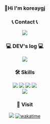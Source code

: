 <div align="center"> 

### 👋Hi I'm koreaygj

### 📞 Contact 📞
<p> 
  <a href="ygj1828@gmail.com" target="_blank"><img src="https://img.shields.io/badge/ygj1828@gmail.com-EA4335?style=flat-square&logo=Gmail&logoColor=white"/></a>
  
</p>

### 💻 DEV's log 💻
<p>
  <a href="https://koreaygj.github.io">
  <img src="https://img.shields.io/badge/koreaygj_blog-222222?style=flat-square&logo=GitHub Pages&logoColor=white"/>
  </a>
</p>

### 🛠 Skills
<p>
  <img src="https://img.shields.io/badge/C-A8B9CC?style=flat-square&logo=C&logoColor=white"/>
  <img src="https://img.shields.io/badge/C++-00599C?style=flat-square&logo=C%2B%2B&logoColor=white"/>
  <img src="https://img.shields.io/badge/JAVA-007396?style=flat-square&logo=Java&logoColor=white"/>
  <img src="https://img.shields.io/badge/MySQL-4479A1?style=flat-square&logo=MySQL&logoColor=white"/>
  <br>
  <img src="https://img.shields.io/badge/Amazon AWS-232F3E?style=flat-square&logo=Amazon AWS&logoColor=white"/>
</p>


### 🚪 Visit
  ![](https://komarev.com/ghpvc/?username=koreaygj&color=blueviolet&style=flat-square)
  [![wakatime](https://wakatime.com/badge/user/ca68aa9c-3de0-4dca-b96e-31d26e2a8f6c.svg)](https://wakatime.com/@ca68aa9c-3de0-4dca-b96e-31d26e2a8f6c)

</div>

